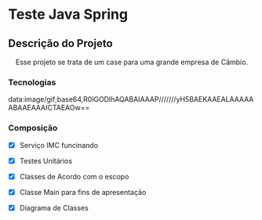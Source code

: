 # Teste Java Spring

## Descrição do Projeto
<p align="center">Esse projeto se trata de um case para uma grande empresa de Câmbio.</p>

### Tecnologias

data:image/gif;base64,R0lGODlhAQABAIAAAP///////yH5BAEKAAEALAAAAAABAAEAAAICTAEAOw==

### Composição

- [x] Serviço IMC funcinando
- [x] Testes Unitários
- [x] Classes de Acordo com o escopo
- [x] Classe Main para fins de apresentação
- [x] Diagrama de Classes 

